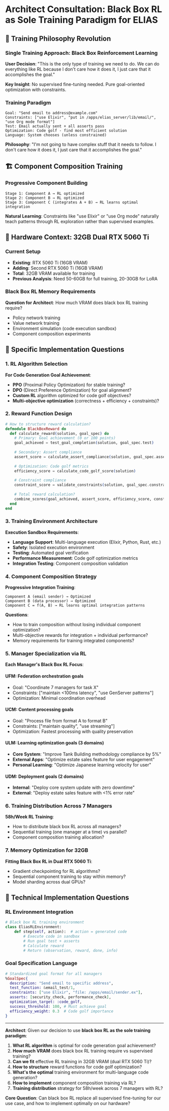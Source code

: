 # Architect Consultation: Black Box RL as Sole Training Paradigm for ELIAS

## 🎯 **Training Philosophy Revolution**

### **Single Training Approach: Black Box Reinforcement Learning**
**User Decision**: "This is the only type of training we need to do. We can do everything like RL because I don't care how it does it, I just care that it accomplishes the goal."

**Key Insight**: No supervised fine-tuning needed. Pure goal-oriented optimization with constraints.

### **Training Paradigm**
```
Goal: "Send email to address@example.com"
Constraints: ["use Elixir", "put in /apps/elias_server/lib/email/", "use Org mode format"]
Test: Email actually sent + all asserts pass
Optimization: Code golf - find most efficient solution
Language: System chooses (unless constrained)
```

**Philosophy**: "I'm not going to have complex stuff that it needs to follow. I don't care how it does it, I just care that it accomplishes the goal."

## 🏗️ **Component Composition Training**

### **Progressive Component Building**
```
Stage 1: Component A → RL optimized
Stage 2: Component B → RL optimized  
Stage 3: Component C (integrates A + B) → RL learns optimal integration
```

**Natural Learning**: Constraints like "use Elixir" or "use Org mode" naturally teach patterns through RL exploration rather than supervised examples.

## 🤖 **Hardware Context: 32GB Dual RTX 5060 Ti**

### **Current Setup**
- **Existing**: RTX 5060 Ti (16GB VRAM)
- **Adding**: Second RTX 5060 Ti (16GB VRAM)
- **Total**: 32GB VRAM available for training
- **Previous Analysis**: Need 50-60GB for full training, 20-30GB for LoRA

### **Black Box RL Memory Requirements**
**Question for Architect**: How much VRAM does black box RL training require?
- Policy network training
- Value network training  
- Environment simulation (code execution sandbox)
- Component composition experiments

## 🎯 **Specific Implementation Questions**

### **1. RL Algorithm Selection**
**For Code Generation Goal Achievement**:
- **PPO** (Proximal Policy Optimization) for stable training?
- **DPO** (Direct Preference Optimization) for goal alignment?
- **Custom RL** algorithm optimized for code golf objectives?
- **Multi-objective optimization** (correctness + efficiency + constraints)?

### **2. Reward Function Design**
```elixir
# How to structure reward calculation?
defmodule BlackBoxReward do
  def calculate_reward(solution, goal_spec) do
    # Primary: Goal achievement (0 or 100 points)
    goal_achieved = test_goal_completion(solution, goal_spec.test)
    
    # Secondary: Assert compliance  
    assert_score = calculate_assert_compliance(solution, goal_spec.asserts)
    
    # Optimization: Code golf metrics
    efficiency_score = calculate_code_golf_score(solution)
    
    # Constraint compliance
    constraint_score = validate_constraints(solution, goal_spec.constraints)
    
    # Total reward calculation?
    combine_scores(goal_achieved, assert_score, efficiency_score, constraint_score)
  end
end
```

### **3. Training Environment Architecture**
**Execution Sandbox Requirements**:
- **Language Support**: Multi-language execution (Elixir, Python, Rust, etc.)
- **Safety**: Isolated execution environment  
- **Testing**: Automated goal verification
- **Performance Measurement**: Code golf optimization metrics
- **Integration Testing**: Component composition validation

### **4. Component Composition Strategy**
**Progressive Integration Training**:
```
Component A (email sender) → Optimized
Component B (data processor) → Optimized
Component C = f(A, B) → RL learns optimal integration patterns
```

**Questions**:
- How to train composition without losing individual component optimization?
- Multi-objective rewards for integration + individual performance?
- Memory requirements for training integrated components?

### **5. Manager Specialization via RL**
**Each Manager's Black Box RL Focus**:

#### **UFM**: Federation orchestration goals
- Goal: "Coordinate 7 managers for task X"
- Constraints: ["maintain <100ms latency", "use GenServer patterns"]
- Optimization: Minimal coordination overhead

#### **UCM**: Content processing goals  
- Goal: "Process file from format A to format B"
- Constraints: ["maintain quality", "use streaming"]
- Optimization: Fastest processing with quality preservation

#### **ULM**: Learning optimization goals (3 domains)
- **Core System**: "Improve Tank Building methodology compliance by 5%"
- **External Apps**: "Optimize estate sales feature for user engagement"  
- **Personal Learning**: "Optimize Japanese learning velocity for user"

#### **UDM**: Deployment goals (2 domains)
- **Internal**: "Deploy core system update with zero downtime"
- **External**: "Deploy estate sales feature with <1% error rate"

### **6. Training Distribution Across 7 Managers**
**58h/Week RL Training**:
- How to distribute black box RL across all managers?
- Sequential training (one manager at a time) vs parallel?
- Component composition training allocation?

### **7. Memory Optimization for 32GB**
**Fitting Black Box RL in Dual RTX 5060 Ti**:
- Gradient checkpointing for RL algorithms?
- Sequential component training to stay within memory?
- Model sharding across dual GPUs?

## 🔬 **Technical Implementation Questions**

### **RL Environment Integration**
```python
# Black box RL training environment
class EliasRLEnvironment:
    def step(self, action):  # action = generated code
        # Execute code in sandbox
        # Run goal test + asserts
        # Calculate reward
        # Return (observation, reward, done, info)
```

### **Goal Specification Language**
```elixir
# Standardized goal format for all managers
%GoalSpec{
  description: "Send email to specific address",
  test_function: &email_test/1,
  constraints: ["use Elixir", "file: /apps/email/sender.ex"],
  asserts: [security_check, performance_check],
  optimization_target: :code_golf,
  success_threshold: 100, # Must achieve goal
  efficiency_weight: 0.3  # Code golf importance
}
```

---

**Architect**: Given our decision to use **black box RL as the sole training paradigm**:

1. **What RL algorithm** is optimal for code generation goal achievement?
2. **How much VRAM** does black box RL training require vs supervised training?
3. **Can we fit** effective RL training in 32GB VRAM (dual RTX 5060 Ti)?
4. **How to structure** reward functions for code golf optimization?
5. **What's the optimal** training environment for multi-language code generation?
6. **How to implement** component composition training via RL?
7. **Training distribution** strategy for 58h/week across 7 managers with RL?

**Core Question**: Can black box RL replace all supervised fine-tuning for our use case, and how to implement optimally on our hardware?